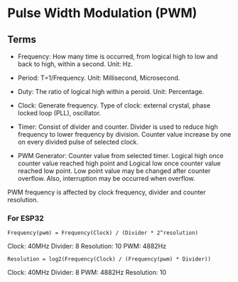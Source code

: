# Pulse Width Modulation (PWM)

## Terms

- Frequency: How many time is occurred, from logical high to low and back to high, within a second. Unit: Hz.
- Period: T=1/Frequency. Unit: Millisecond, Microsecond.
- Duty: The ratio of logical high within a peroid. Unit: Percentage.

- Clock: Generate frequency. Type of clock: external crystal, phase locked loop (PLL), oscillator.
- Timer: Consist of divider and counter. Divider is used to reduce high frequency to lower frequency by division. Counter value increase by one on every divided pulse of selected clock. 
- PWM Generator: Counter value from selected timer. Logical high once counter value reached high point and Logical low once counter value reached low point. Low point value may be changed after counter overflow. Also, interruption may be occurred when overflow.

PWM frequency is affected by clock frequency, divider and counter resolution. 

### For ESP32
`Frequency(pwm) = Frequency(Clock) / (Divider * 2^resolution)`

Clock: 40MHz
Divider: 8
Resolution: 10
PWM: 4882Hz

`Resolution = log2(Frequency(Clock) / (Frequency(pwm) * Divider))`

Clock: 40MHz
Divider: 8
PWM: 4882Hz
Resolution: 10